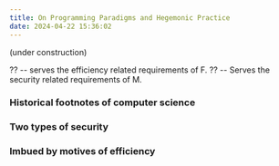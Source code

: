 ```yaml
---
title: On Programming Paradigms and Hegemonic Practice
date: 2024-04-22 15:36:02
---
```


(under construction)


?? -- serves the efficiency related requirements of F.
?? -- Serves the security related requirements of M.

### Historical footnotes of computer science

### Two types of security

### Imbued by motives of efficiency